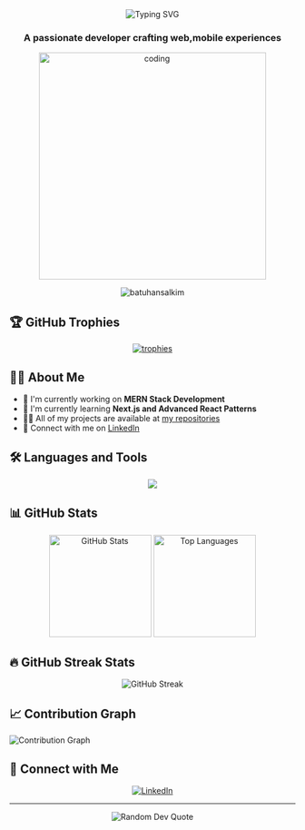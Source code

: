 <div align="center">
  <img src="https://readme-typing-svg.demolab.com?font=Fira+Code&weight=600&size=28&duration=3000&pause=500&color=3498DB&center=true&vCenter=true&random=false&width=435&lines=Hi+%F0%9F%91%8B%2C+I'm+Batuhan;Full+Stack+Developer;MERN+Stack+Developer" alt="Typing SVG" />
</div>

<h3 align="center">A passionate developer crafting web,mobile experiences</h3>

<div align="center">
  <img src="https://user-images.githubusercontent.com/55389276/140866485-8fb1c876-9a8f-4d6a-98dc-08c4981eaf70.gif" alt="coding" width="400" />
</div>

<p align="center">
  <img src="https://komarev.com/ghpvc/?username=batuhansalkim&label=Profile%20views&color=0e75b6&style=flat" alt="batuhansalkim" />
</p>

## 🏆 GitHub Trophies
<p align="center">
  <a href="https://github.com/ryo-ma/github-profile-trophy">
    <img src="https://github-profile-trophy.vercel.app/?username=batuhansalkim&theme=darkhub&no-frame=true&no-bg=false&margin-w=4" alt="trophies" />
  </a>
</p>

## 👨‍💻 About Me
- 🔭 I'm currently working on **MERN Stack Development**
- 🌱 I'm currently learning **Next.js and Advanced React Patterns**
- 👨‍💻 All of my projects are available at [my repositories](https://github.com/batuhansalkim?tab=repositories)
- 💼 Connect with me on [LinkedIn](https://www.linkedin.com/in/batuhanslkmm/)

## 🛠️ Languages and Tools

<p align="center">
  <img src="https://skillicons.dev/icons?i=js,ts,react,nextjs,nodejs,express,mongodb,firebase,git,tailwind,sass,html,css,c,mysql,python,kotlin,photoshop&perline=8" />
</p>

## 📊 GitHub Stats

<div align="center">
  <img src="https://github-readme-stats.vercel.app/api?username=batuhansalkim&show_icons=true&theme=tokyonight&hide_border=true&include_all_commits=true&count_private=true" alt="GitHub Stats" height="180" />
  <img src="https://github-readme-stats.vercel.app/api/top-langs/?username=batuhansalkim&layout=compact&theme=tokyonight&hide_border=true" alt="Top Languages" height="180" />
</div>


## 🔥 GitHub Streak Stats
<div align="center">
  <img src="https://streak-stats.demolab.com?user=batuhansalkim&theme=tokyonight&hide_border=true&date_format=j%20M%5B%20Y%5D" alt="GitHub Streak" />
</div>


## 📈 Contribution Graph

<img src="https://github-readme-activity-graph.vercel.app/graph?username=batuhansalkim&theme=tokyo-night&hide_border=true" alt="Contribution Graph" />

## 🤝 Connect with Me

<p align="center">
  <a href="https://www.linkedin.com/in/batuhanslkmm/" target="_blank">
    <img src="https://img.shields.io/badge/LinkedIn-0077B5?style=for-the-badge&logo=linkedin&logoColor=white" alt="LinkedIn" />
  </a>
  <!-- Add other social media badges as needed -->
</p>

---

<div align="center">
  <img src="https://quotes-github-readme.vercel.app/api?type=horizontal&theme=tokyonight" alt="Random Dev Quote" />
</div>
